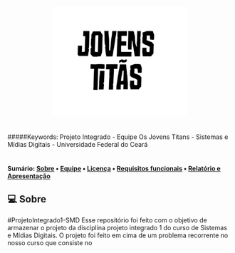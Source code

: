 <br>
<div align="center" name="inicio">
  <a href="*"><img title="OsJovensTitans" src="img/IdentidadeDaEquipe.jpg" style="width: 300px;" /></a>
</div>
<br><br>
#####Keywords: Projeto Integrado - Equipe Os Jovens Titans - Sistemas e Mídias Digitais - Universidade Federal do Ceará
<br><br>
<h4>
  Sumário: 
 <a href="#sobre">Sobre</a> • 
 <a href="#equipe">Equipe</a> • 
 <a href="#license">Licença</a> • 
 <a href="#requisitos">Requisitos funcionais</a> •
 <a href="#documento">Relatório e Apresentação</a>
</h4>

<a name="sobre"></a>

## :computer: Sobre

#ProjetoIntegrado1-SMD
Esse repositório foi feito com o objetivo de armazenar o projeto da disciplina projeto integrado 1 do curso de Sistemas e Mídias Digitais. O projeto foi feito em cima de um problema recorrente no nosso curso que consiste no 
